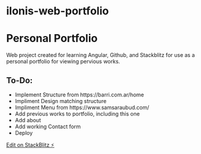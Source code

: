 # ilonis-web-portfolio

<h1>Personal Portfolio</h1>

Web project created for learning Angular, Github, and Stackblitz for use as a personal portfolio for viewing pervious works.

<h2>To-Do:</h2>
<ul>
  <li>Implement Structure from https://barri.com.ar/home</li>
  <li>Impliment Design matching structure</li>
  <li>Impliment Menu from https://www.samsaraubud.com/</li>
  <li>Add previous works to portfolio, including this one</li>
  <li>Add about</li>
  <li>Add working Contact form</li>
  <li>Deploy</li>
</ul>

[Edit on StackBlitz ⚡️](https://stackblitz.com/edit/ilonis-web-portfolio)